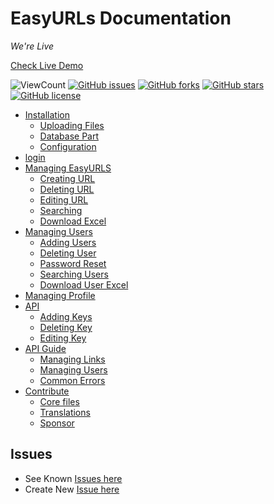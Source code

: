 # EasyURLs Documentation

_We're Live_

[Check Live Demo](https://demos.justinclicks.com/EasyURLs/login.php)

![ViewCount](https://views.whatilearened.today/views/github/kaustubhk24/EasyURLs.svg) [![GitHub issues](https://img.shields.io/github/issues/kaustubhk24/EasyURLs)](https://github.com/kaustubhk24/EasyURLs/issues)  [![GitHub forks](https://img.shields.io/github/forks/kaustubhk24/EasyURLs)](https://github.com/kaustubhk24/EasyURLs/network) [![GitHub stars](https://img.shields.io/github/stars/kaustubhk24/EasyURLs)](https://github.com/kaustubhk24/EasyURLs/stargazers) [![GitHub license](https://img.shields.io/github/license/kaustubhk24/EasyURLs)](https://github.com/kaustubhk24/EasyURLs/blob/main/LICENSE) 



*   [Installation](https://kaustubhk24.netlify.app/blog/how-to-use-easyurls/#installation)
    *   [Uploading Files](https://kaustubhk24.netlify.app/blog/how-to-use-easyurls/#uploading-files)
    *   [Database Part](https://kaustubhk24.netlify.app/blog/how-to-use-easyurls/#database-part)
    *   [Configuration](https://kaustubhk24.netlify.app/blog/how-to-use-easyurls/#configuration)
*   [login](https://kaustubhk24.netlify.app/blog/how-to-use-easyurls/#login)
*   [Managing EasyURLS](https://kaustubhk24.netlify.app/blog/how-to-use-easyurls/#managing-easyurls)
    *   [Creating URL](https://kaustubhk24.netlify.app/blog/how-to-use-easyurls/#creating-url)
    *   [Deleting URL](https://kaustubhk24.netlify.app/blog/how-to-use-easyurls/#deleting-url)
    *   [Editing URL](https://kaustubhk24.netlify.app/blog/how-to-use-easyurls/#editing-url)
    *   [Searching](https://kaustubhk24.netlify.app/blog/how-to-use-easyurls/#searching)
    *   [Download Excel](https://kaustubhk24.netlify.app/blog/how-to-use-easyurls/#download-excel)
*   [Managing Users](https://kaustubhk24.netlify.app/blog/how-to-use-easyurls/#managing-users)
    *   [Adding Users](https://kaustubhk24.netlify.app/blog/how-to-use-easyurls/#adding-users)
    *   [Deleting User](https://kaustubhk24.netlify.app/blog/how-to-use-easyurls/#deleting-user)
    *   [Password Reset](https://kaustubhk24.netlify.app/blog/how-to-use-easyurls/#password-reset)
    *   [Searching Users](https://kaustubhk24.netlify.app/blog/how-to-use-easyurls/#searching-users)
    *   [Download User Excel](https://kaustubhk24.netlify.app/blog/how-to-use-easyurls/#download-user-excel)
*   [Managing Profile](https://kaustubhk24.netlify.app/blog/how-to-use-easyurls/#managing-profile)
*   [API](https://kaustubhk24.netlify.app/blog/how-to-use-easyurls/#api)
    *   [Adding Keys](https://kaustubhk24.netlify.app/blog/how-to-use-easyurls/#adding-keys)
    *   [Deleting Key](https://kaustubhk24.netlify.app/blog/how-to-use-easyurls/#deleting-key)
    *   [Editing Key](https://kaustubhk24.netlify.app/blog/how-to-use-easyurls/#editing-key)
*   [API Guide](https://kaustubhk24.netlify.app/blog/how-to-use-easyurls/#api-guide)
    *   [Managing Links](https://kaustubhk24.netlify.app/blog/how-to-use-easyurls/#managing-links)
    *   [Managing Users](https://kaustubhk24.netlify.app/blog/how-to-use-easyurls/#managing-users-1)
    *   [Common Errors](https://kaustubhk24.netlify.app/blog/how-to-use-easyurls/#common-errors)
*   [Contribute](https://kaustubhk24.netlify.app/blog/how-to-use-easyurls/#contribute)
    *   [Core files](https://kaustubhk24.netlify.app/blog/how-to-use-easyurls/#core-files)
    *   [Translations](https://kaustubhk24.netlify.app/blog/how-to-use-easyurls/#translations)
    *   [Sponsor](https://kaustubhk24.netlify.app/blog/how-to-use-easyurls/#sponsor)

## Issues 
* See Known [Issues here](https://github.com/kaustubhk24/EasyURLs/issues)
* Create New [Issue here](https://github.com/kaustubhk24/EasyURLs/issues/new)

